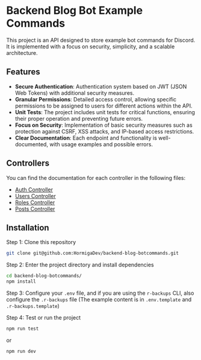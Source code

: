 # Backend Blog Bot Example Commands

This project is an API designed to store example bot commands for Discord. It is implemented with a focus on security, simplicity, and a scalable architecture.

## Features

- **Secure Authentication**: Authentication system based on JWT (JSON Web Tokens) with additional security measures.
- **Granular Permissions**: Detailed access control, allowing specific permissions to be assigned to users for different actions within the API.
- **Unit Tests**: The project includes unit tests for critical functions, ensuring their proper operation and preventing future errors.
- **Focus on Security**: Implementation of basic security measures such as protection against CSRF, XSS attacks, and IP-based access restrictions.
- **Clear Documentation**: Each endpoint and functionality is well-documented, with usage examples and possible errors.

## Controllers

You can find the documentation for each controller in the following files:

- [Auth Controller](docs/AuthController.md)
- [Users Controller](docs/UsersController.md)
- [Roles Controller](docs/RolesController.md)
- [Posts Controller](docs/PostController.md)

## Installation

Step 1: Clone this repository

```bash
git clone git@github.com:HormigaDev/backend-blog-botcommands.git
```

Step 2: Enter the project directory and install dependencies

```bash
cd backend-blog-botcommands/
npm install
```

Step 3: Configure your `.env` file, and if you are using the `r-backups` CLI, also configure the `.r-backups` file (The example content is in `.env.template` and `.r-backups.template`)

Step 4: Test or run the project

```bash
npm run test
```

or

```bash
npm run dev
```
